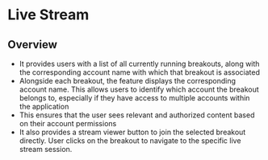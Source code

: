 # Live Stream

## Overview

* It provides users with a list of all currently running breakouts, along with the corresponding account name with which that breakout is associated
* Alongside each breakout, the feature displays the corresponding account name. This allows users to identify which account the breakout belongs to, especially if they have access to multiple accounts within the application
* This ensures that the user sees relevant and authorized content based on their account permissions
* It also provides a stream viewer button to join the selected breakout directly. User clicks on the breakout to navigate to the specific live stream session.
